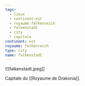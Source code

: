 ```yaml
---
tags:
  - lieux
  - continent-est
  - royaume:falkenreich
  - falkenstadt
  - city
  - capitale
continent: est
royaume: falkenreich
type: city
name: falkenstadt
---
```

![[falkenstadt.jpeg]]

Capitale du [[Royaume de Drakonia]].
